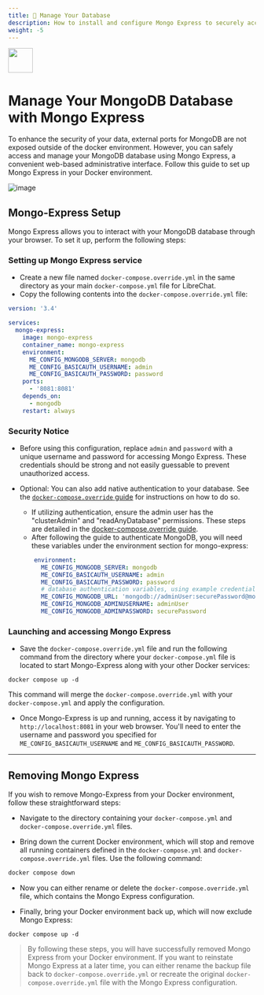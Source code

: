 ```yaml
---
title: 🍃 Manage Your Database
description: How to install and configure Mongo Express to securely access and manage your MongoDB database in Docker.
weight: -5
---
```


<img src="https://github.com/danny-avila/LibreChat/assets/32828263/4572dd35-8489-4cb1-a968-4fb5a871d6e5" height="50"/>


# Manage Your MongoDB Database with Mongo Express

To enhance the security of your data, external ports for MongoDB are not exposed outside of the docker environment. However, you can safely access and manage your MongoDB database using Mongo Express, a convenient web-based administrative interface. Follow this guide to set up Mongo Express in your Docker environment.

![image](https://github.com/danny-avila/LibreChat/assets/32828263/612cee31-7fc2-4660-98c0-06627e581bd8)


## Mongo-Express Setup

Mongo Express allows you to interact with your MongoDB database through your browser. To set it up, perform the following steps:

### Setting up Mongo Express service
- Create a new file named `docker-compose.override.yml` in the same directory as your main `docker-compose.yml` file for LibreChat.
- Copy the following contents into the `docker-compose.override.yml` file:

```yaml
version: '3.4'

services:
  mongo-express:
    image: mongo-express
    container_name: mongo-express
    environment:
      ME_CONFIG_MONGODB_SERVER: mongodb
      ME_CONFIG_BASICAUTH_USERNAME: admin
      ME_CONFIG_BASICAUTH_PASSWORD: password
    ports:
      - '8081:8081'
    depends_on:
      - mongodb
    restart: always
```
### Security Notice
- Before using this configuration, replace `admin` and `password` with a unique username and password for accessing Mongo Express. These credentials should be strong and not easily guessable to prevent unauthorized access.
- Optional: You can also add native authentication to your database. See the [`docker-compose.override` guide](../install/configuration/docker_override.md#mongodb-authentication) for instructions on how to do so.
    - If utilizing authentication, ensure the admin user has the "clusterAdmin" and "readAnyDatabase" permissions. These steps are detailed in the [docker-compose.override guide](../install/configuration/docker_override.md#step-1-creating-an-admin-user).
    - After following the guide to authenticate MongoDB, you will need these variables under the environment section for mongo-express:

    ```yaml
        environment:
          ME_CONFIG_MONGODB_SERVER: mongodb
          ME_CONFIG_BASICAUTH_USERNAME: admin
          ME_CONFIG_BASICAUTH_PASSWORD: password
          # database authentication variables, using example credentials from guide
          ME_CONFIG_MONGODB_URL: 'mongodb://adminUser:securePassword@mongodb:27017'
          ME_CONFIG_MONGODB_ADMINUSERNAME: adminUser
          ME_CONFIG_MONGODB_ADMINPASSWORD: securePassword
    ```

### Launching and accessing Mongo Express
- Save the `docker-compose.override.yml` file and run the following command from the directory where your `docker-compose.yml` file is located to start Mongo-Express along with your other Docker services:

```
docker compose up -d
```
This command will merge the `docker-compose.override.yml` with your `docker-compose.yml` and apply the configuration.

- Once Mongo-Express is up and running, access it by navigating to `http://localhost:8081` in your web browser. You'll need to enter the username and password you specified for `ME_CONFIG_BASICAUTH_USERNAME` and `ME_CONFIG_BASICAUTH_PASSWORD`.

---

## Removing Mongo Express
If you wish to remove Mongo-Express from your Docker environment, follow these straightforward steps:
- Navigate to the directory containing your `docker-compose.yml` and `docker-compose.override.yml` files.

- Bring down the current Docker environment, which will stop and remove all running containers defined in the `docker-compose.yml` and `docker-compose.override.yml` files. Use the following command:
```sh
docker compose down
```

- Now you can either rename or delete the `docker-compose.override.yml` file, which contains the Mongo Express configuration.

- Finally, bring your Docker environment back up, which will now exclude Mongo Express:
```
docker compose up -d
```

> By following these steps, you will have successfully removed Mongo Express from your Docker environment. If you want to reinstate Mongo Express at a later time, you can either rename the backup file back to `docker-compose.override.yml` or recreate the original `docker-compose.override.yml` file with the Mongo Express configuration.
